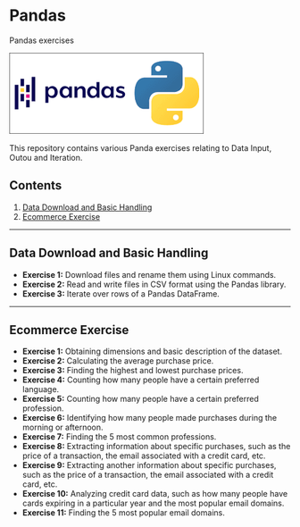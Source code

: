 # Pandas
 Pandas exercises

 ![alt text](image.png)


This repository contains various Panda exercises relating to Data Input, Outou and Iteration.

## Contents

1. [Data Download and Basic Handling](#Data-Download-and-Basic-Handling)
2. [Ecommerce Exercise](#Ecommerce-Exercise)

---

## Data Download and Basic Handling

- **Exercise 1:** Download files and rename them using Linux commands.
- **Exercise 2:** Read and write files in CSV format using the Pandas library.
- **Exercise 3:** Iterate over rows of a Pandas DataFrame.

---

## Ecommerce Exercise

- **Exercise 1:** Obtaining dimensions and basic description of the dataset.
- **Exercise 2:** Calculating the average purchase price.
- **Exercise 3:** Finding the highest and lowest purchase prices.
- **Exercise 4:** Counting how many people have a certain preferred language.
- **Exercise 5:** Counting how many people have a certain preferred profession.
- **Exercise 6:** Identifying how many people made purchases during the morning or afternoon.
- **Exercise 7:** Finding the 5 most common professions.
- **Exercise 8:** Extracting information about specific purchases, such as the price of a transaction, the email associated with a credit card, etc.
- **Exercise 9:** Extracting another information about specific purchases, such as the price of a transaction, the email associated with a credit card, etc.
- **Exercise 10:** Analyzing credit card data, such as how many people have cards expiring in a particular year and the most popular email domains.
- **Exercise 11:** Finding the 5 most popular email domains.